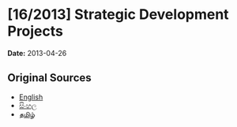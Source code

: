 # [16/2013] Strategic Development Projects

**Date:** 2013-04-26

## Original Sources

- [English](https://documents.gov.lk/view/acts/2013/4/16-2013_E.pdf)
- [සිංහල](https://documents.gov.lk/view/acts/2013/4/16-2013_S.pdf)
- [தமிழ்](https://documents.gov.lk/view/acts/2013/4/16-2013_T.pdf)
